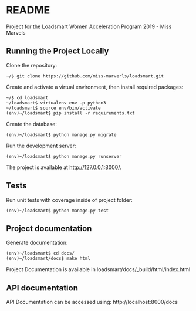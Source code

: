 # README
Project for the Loadsmart Women Acceleration Program 2019 - Miss Marvels

## Running the Project Locally
Clone the repository:

    ~/$ git clone https://github.com/miss-marverls/loadsmart.git

Create and activate a virtual environment, then install required packages:

    ~/$ cd loadsmart
    ~/loadsmart$ virtualenv env -p python3
    ~/loadsmart$ source env/bin/activate
    (env)~/loadsmart$ pip install -r requirements.txt

Create the database:

    (env)~/loadsmart$ python manage.py migrate

Run the development server:

    (env)~/loadsmart$ python manage.py runserver

The project is available at http://127.0.0.1:8000/.

## Tests
Run unit tests with coverage inside of project folder:

    (env)~/loadsmart$ python manage.py test

## Project documentation
Generate documentation:

    (env)~/loadsmart$ cd docs/
    (env)~/loadsmart/docs$ make html
    
Project Documentation is available in loadsmart/docs/_build/html/index.html

## API documentation

API Documentation can be accessed using: http://localhost:8000/docs



